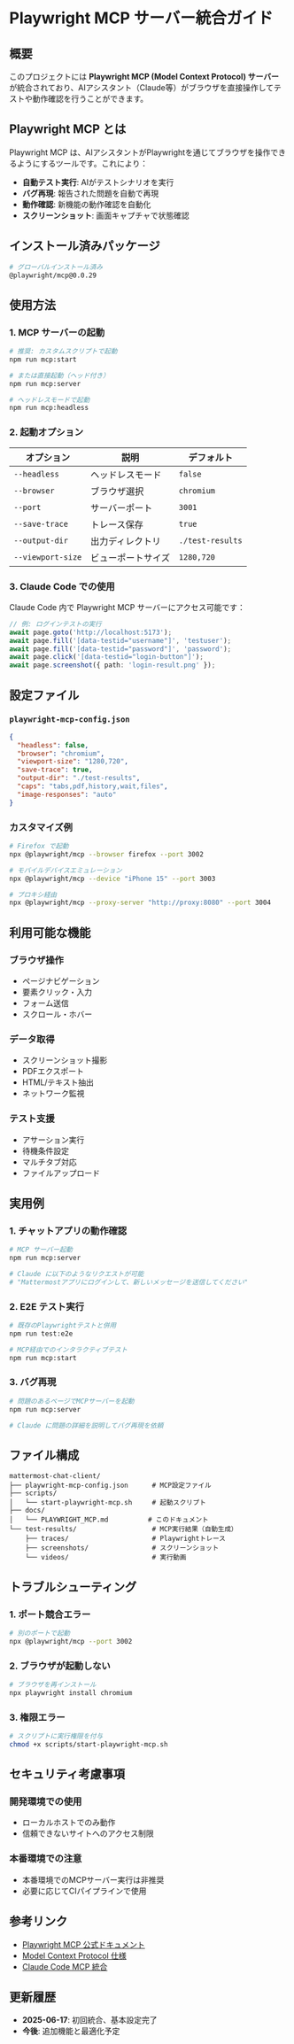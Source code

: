# Playwright MCP サーバー統合ガイド

## 概要

このプロジェクトには **Playwright MCP (Model Context Protocol) サーバー** が統合されており、AIアシスタント（Claude等）がブラウザを直接操作してテストや動作確認を行うことができます。

## Playwright MCP とは

Playwright MCP は、AIアシスタントがPlaywrightを通じてブラウザを操作できるようにするツールです。これにより：

- **自動テスト実行**: AIがテストシナリオを実行
- **バグ再現**: 報告された問題を自動で再現
- **動作確認**: 新機能の動作確認を自動化
- **スクリーンショット**: 画面キャプチャで状態確認

## インストール済みパッケージ

```bash
# グローバルインストール済み
@playwright/mcp@0.0.29
```

## 使用方法

### 1. MCP サーバーの起動

```bash
# 推奨: カスタムスクリプトで起動
npm run mcp:start

# または直接起動（ヘッド付き）
npm run mcp:server

# ヘッドレスモードで起動
npm run mcp:headless
```

### 2. 起動オプション

| オプション | 説明 | デフォルト |
|------------|------|------------|
| `--headless` | ヘッドレスモード | `false` |
| `--browser` | ブラウザ選択 | `chromium` |
| `--port` | サーバーポート | `3001` |
| `--save-trace` | トレース保存 | `true` |
| `--output-dir` | 出力ディレクトリ | `./test-results` |
| `--viewport-size` | ビューポートサイズ | `1280,720` |

### 3. Claude Code での使用

Claude Code 内で Playwright MCP サーバーにアクセス可能です：

```typescript
// 例: ログインテストの実行
await page.goto('http://localhost:5173');
await page.fill('[data-testid="username"]', 'testuser');
await page.fill('[data-testid="password"]', 'password');
await page.click('[data-testid="login-button"]');
await page.screenshot({ path: 'login-result.png' });
```

## 設定ファイル

### `playwright-mcp-config.json`

```json
{
  "headless": false,
  "browser": "chromium",
  "viewport-size": "1280,720",
  "save-trace": true,
  "output-dir": "./test-results",
  "caps": "tabs,pdf,history,wait,files",
  "image-responses": "auto"
}
```

### カスタマイズ例

```bash
# Firefox で起動
npx @playwright/mcp --browser firefox --port 3002

# モバイルデバイスエミュレーション
npx @playwright/mcp --device "iPhone 15" --port 3003

# プロキシ経由
npx @playwright/mcp --proxy-server "http://proxy:8080" --port 3004
```

## 利用可能な機能

### ブラウザ操作
- ページナビゲーション
- 要素クリック・入力
- フォーム送信
- スクロール・ホバー

### データ取得
- スクリーンショット撮影
- PDFエクスポート
- HTML/テキスト抽出
- ネットワーク監視

### テスト支援
- アサーション実行
- 待機条件設定
- マルチタブ対応
- ファイルアップロード

## 実用例

### 1. チャットアプリの動作確認

```bash
# MCP サーバー起動
npm run mcp:server

# Claude に以下のようなリクエストが可能
# "Mattermostアプリにログインして、新しいメッセージを送信してください"
```

### 2. E2E テスト実行

```bash
# 既存のPlaywrightテストと併用
npm run test:e2e

# MCP経由でのインタラクティブテスト
npm run mcp:start
```

### 3. バグ再現

```bash
# 問題のあるページでMCPサーバーを起動
npm run mcp:server

# Claude に問題の詳細を説明してバグ再現を依頼
```

## ファイル構成

```
mattermost-chat-client/
├── playwright-mcp-config.json      # MCP設定ファイル
├── scripts/
│   └── start-playwright-mcp.sh     # 起動スクリプト
├── docs/
│   └── PLAYWRIGHT_MCP.md          # このドキュメント
└── test-results/                   # MCP実行結果（自動生成）
    ├── traces/                     # Playwrightトレース
    ├── screenshots/                # スクリーンショット
    └── videos/                     # 実行動画
```

## トラブルシューティング

### 1. ポート競合エラー

```bash
# 別のポートで起動
npx @playwright/mcp --port 3002
```

### 2. ブラウザが起動しない

```bash
# ブラウザを再インストール
npx playwright install chromium
```

### 3. 権限エラー

```bash
# スクリプトに実行権限を付与
chmod +x scripts/start-playwright-mcp.sh
```

## セキュリティ考慮事項

### 開発環境での使用
- ローカルホストでのみ動作
- 信頼できないサイトへのアクセス制限

### 本番環境での注意
- 本番環境でのMCPサーバー実行は非推奨
- 必要に応じてCIパイプラインで使用

## 参考リンク

- [Playwright MCP 公式ドキュメント](https://github.com/microsoft/playwright)
- [Model Context Protocol 仕様](https://modelcontextprotocol.io/)
- [Claude Code MCP 統合](https://docs.anthropic.com/en/docs/claude-code)

## 更新履歴

- **2025-06-17**: 初回統合、基本設定完了
- **今後**: 追加機能と最適化予定